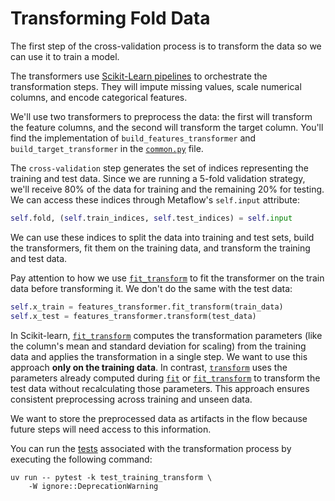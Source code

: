 # Transforming Fold Data

The first step of the cross-validation process is to transform the data so we can use it to train a model.

The transformers use [Scikit-Learn pipelines](https://scikit-learn.org/stable/modules/generated/sklearn.pipeline.Pipeline.html) to orchestrate the transformation steps. They will impute missing values, scale numerical columns, and encode categorical features.

We'll use two transformers to preprocess the data: the first will transform the feature columns, and the second will transform the target column. You'll find the implementation of `build_features_transformer` and `build_target_transformer` in the [`common.py`](pipelines/common.py) file.

The `cross-validation` step generates the set of indices representing the training and test data. Since we are running a 5-fold validation strategy, we'll receive 80% of the data for training and the remaining 20% for testing. We can access these indices through Metaflow's `self.input` attribute:

```python
self.fold, (self.train_indices, self.test_indices) = self.input
```

We can use these indices to split the data into training and test sets, build the transformers, fit them on the training data, and transform the training and test data.

Pay attention to how we use [`fit_transform`](https://scikit-learn.org/stable/modules/generated/sklearn.pipeline.Pipeline.html#sklearn.pipeline.Pipeline.fit_transform) to fit the transformer on the train data before transforming it. We don't do the same with the test data:

```python
self.x_train = features_transformer.fit_transform(train_data)
self.x_test = features_transformer.transform(test_data)
```

In Scikit-learn, [`fit_transform`](https://scikit-learn.org/stable/modules/generated/sklearn.pipeline.Pipeline.html#sklearn.pipeline.Pipeline.fit_transform) computes the transformation parameters (like the column's mean and standard deviation for scaling) from the training data and applies the transformation in a single step. We want to use this approach **only on the training data**. In contrast, [`transform`](https://scikit-learn.org/stable/modules/generated/sklearn.pipeline.Pipeline.html#sklearn.pipeline.Pipeline.transform) uses the parameters already computed during [`fit`](https://scikit-learn.org/stable/modules/generated/sklearn.pipeline.Pipeline.html#sklearn.pipeline.Pipeline.fit) or [`fit_transform`](https://scikit-learn.org/stable/modules/generated/sklearn.pipeline.Pipeline.html#sklearn.pipeline.Pipeline.fit_transform) to transform the test data without recalculating those parameters. This approach ensures consistent preprocessing across training and unseen data.

We want to store the preprocessed data as artifacts in the flow because future steps will need access to this information. 

You can run the [tests](tests/test_training_transform.py) associated with the transformation process by executing the following command:

```shell
uv run -- pytest -k test_training_transform \
    -W ignore::DeprecationWarning
```